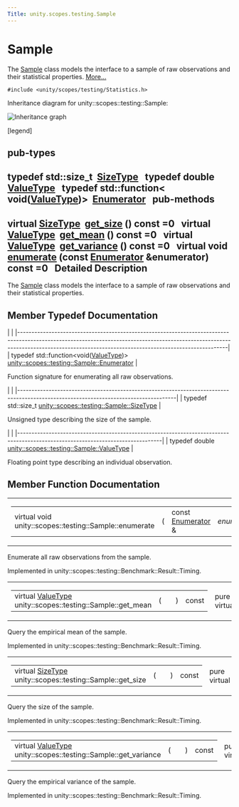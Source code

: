 ```yaml
---
Title: unity.scopes.testing.Sample
---
```

        
Sample
======

The <a href="index.html" title="The Sample class models the interface to a sample of raw observations and their statistical propertie...">Sample</a> class models the interface to a sample of raw observations and their statistical properties. [More...](#details)

`#include <unity/scopes/testing/Statistics.h>`

Inheritance diagram for unity::scopes::testing::Sample:

![Inheritance graph](https://developer.ubuntu.com/static/devportal_uploaded/292b7e95-be22-4c02-88be-5b1637c3bc12-api/scopes/cpp/sdk-15.04.3/unity.scopes.testing.Sample/classunity_1_1scopes_1_1testing_1_1_sample__inherit__graph.png)

<span class="legend">\[legend\]</span>

pub-types
-----------------------------------------

typedef std::size\_t 
<a href="#a45542150c14b4486c58cb14cca3072e9">SizeType</a>
 
typedef double 
<a href="#a9e02cfa261b23b40c9da59cda6ab0dc8">ValueType</a>
 
typedef std::function&lt; void(<a href="#a9e02cfa261b23b40c9da59cda6ab0dc8">ValueType</a>)&gt; 
<a href="#a4d588f4837a81c163ebd653d88648144">Enumerator</a>
 
pub-methods
------------------------------------------------------

virtual <a href="#a45542150c14b4486c58cb14cca3072e9">SizeType</a> 
<a href="#ab37cab3e43f1a8cbc9955ab6ec5e7e40">get_size</a> () const =0
 
virtual <a href="#a9e02cfa261b23b40c9da59cda6ab0dc8">ValueType</a> 
<a href="#aa4e03bd0ca10b2172954b50a3c544667">get_mean</a> () const =0
 
virtual <a href="#a9e02cfa261b23b40c9da59cda6ab0dc8">ValueType</a> 
<a href="#a646d6b0dca1081f812958c86ce7e8d01">get_variance</a> () const =0
 
virtual void 
<a href="#a051bdf96e55f8da92bb3829bbf650cf4">enumerate</a> (const <a href="#a4d588f4837a81c163ebd653d88648144">Enumerator</a> &enumerator) const =0
 
<span id="details"></span>
Detailed Description
--------------------

The <a href="index.html" title="The Sample class models the interface to a sample of raw observations and their statistical propertie...">Sample</a> class models the interface to a sample of raw observations and their statistical properties.

Member Typedef Documentation
----------------------------

<span id="a4d588f4837a81c163ebd653d88648144" class="anchor"></span>
|                                                                                                                                                                                                                                     |
|-------------------------------------------------------------------------------------------------------------------------------------------------------------------------------------------------------------------------------------|
| typedef std::function&lt;void(<a href="#a9e02cfa261b23b40c9da59cda6ab0dc8">ValueType</a>)&gt; <a href="#a4d588f4837a81c163ebd653d88648144">unity::scopes::testing::Sample::Enumerator</a> |

Function signature for enumerating all raw observations.

<span id="a45542150c14b4486c58cb14cca3072e9" class="anchor"></span>
|                                                                                                                                     |
|-------------------------------------------------------------------------------------------------------------------------------------|
| typedef std::size\_t <a href="#a45542150c14b4486c58cb14cca3072e9">unity::scopes::testing::Sample::SizeType</a> |

Unsigned type describing the size of the sample.

<span id="a9e02cfa261b23b40c9da59cda6ab0dc8" class="anchor"></span>
|                                                                                                                                |
|--------------------------------------------------------------------------------------------------------------------------------|
| typedef double <a href="#a9e02cfa261b23b40c9da59cda6ab0dc8">unity::scopes::testing::Sample::ValueType</a> |

Floating point type describing an individual observation.

Member Function Documentation
-----------------------------

<span id="a051bdf96e55f8da92bb3829bbf650cf4" class="anchor"></span>
<table>
<colgroup>
<col width="50%" />
<col width="50%" />
</colgroup>
<tbody>
<tr class="odd">
<td><table>
<tbody>
<tr class="odd">
<td>virtual void unity::scopes::testing::Sample::enumerate</td>
<td>(</td>
<td>const <a href="#a4d588f4837a81c163ebd653d88648144">Enumerator</a> &amp; </td>
<td><em>enumerator</em></td>
<td>)</td>
<td>const</td>
</tr>
</tbody>
</table></td>
<td><span class="mlabels"><span class="mlabel">pure virtual</span></span></td>
</tr>
</tbody>
</table>

Enumerate all raw observations from the sample.

Implemented in unity::scopes::testing::Benchmark::Result::Timing.

<span id="aa4e03bd0ca10b2172954b50a3c544667" class="anchor"></span>
<table>
<colgroup>
<col width="50%" />
<col width="50%" />
</colgroup>
<tbody>
<tr class="odd">
<td><table>
<tbody>
<tr class="odd">
<td>virtual <a href="#a9e02cfa261b23b40c9da59cda6ab0dc8">ValueType</a> unity::scopes::testing::Sample::get_mean</td>
<td>(</td>
<td></td>
<td>)</td>
<td>const</td>
</tr>
</tbody>
</table></td>
<td><span class="mlabels"><span class="mlabel">pure virtual</span></span></td>
</tr>
</tbody>
</table>

Query the empirical mean of the sample.

Implemented in unity::scopes::testing::Benchmark::Result::Timing.

<span id="ab37cab3e43f1a8cbc9955ab6ec5e7e40" class="anchor"></span>
<table>
<colgroup>
<col width="50%" />
<col width="50%" />
</colgroup>
<tbody>
<tr class="odd">
<td><table>
<tbody>
<tr class="odd">
<td>virtual <a href="#a45542150c14b4486c58cb14cca3072e9">SizeType</a> unity::scopes::testing::Sample::get_size</td>
<td>(</td>
<td></td>
<td>)</td>
<td>const</td>
</tr>
</tbody>
</table></td>
<td><span class="mlabels"><span class="mlabel">pure virtual</span></span></td>
</tr>
</tbody>
</table>

Query the size of the sample.

Implemented in unity::scopes::testing::Benchmark::Result::Timing.

<span id="a646d6b0dca1081f812958c86ce7e8d01" class="anchor"></span>
<table>
<colgroup>
<col width="50%" />
<col width="50%" />
</colgroup>
<tbody>
<tr class="odd">
<td><table>
<tbody>
<tr class="odd">
<td>virtual <a href="#a9e02cfa261b23b40c9da59cda6ab0dc8">ValueType</a> unity::scopes::testing::Sample::get_variance</td>
<td>(</td>
<td></td>
<td>)</td>
<td>const</td>
</tr>
</tbody>
</table></td>
<td><span class="mlabels"><span class="mlabel">pure virtual</span></span></td>
</tr>
</tbody>
</table>

Query the empirical variance of the sample.

Implemented in unity::scopes::testing::Benchmark::Result::Timing.

